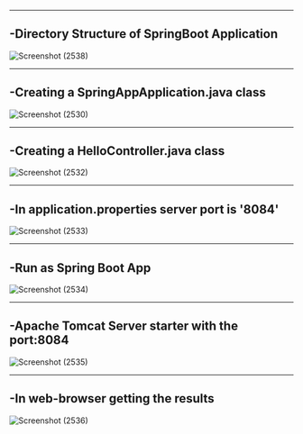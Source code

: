 ------------------------------------------------
-Directory Structure of SpringBoot Application
------------------------------------------------

![Screenshot (2538)](https://user-images.githubusercontent.com/91931504/188657301-6a55a24c-9890-4bd7-be04-e5854dd7a451.png)

--------------------------------------------
-Creating a SpringAppApplication.java class
--------------------------------------------

![Screenshot (2530)](https://user-images.githubusercontent.com/91931504/188654959-766af173-4146-497a-9caf-c63e8a59c69c.png)

---------------------------------------
-Creating a HelloController.java class
---------------------------------------

![Screenshot (2532)](https://user-images.githubusercontent.com/91931504/188657147-51cd0ecd-9b1d-498a-b0ee-845ef9660ce8.png)

-------------------------------------------------
-In application.properties server port is  '8084'
-------------------------------------------------

![Screenshot (2533)](https://user-images.githubusercontent.com/91931504/188657063-2a62f24c-f826-4bfb-a568-0005c16bf526.png)

------------------------
-Run as Spring Boot App
------------------------

![Screenshot (2534)](https://user-images.githubusercontent.com/91931504/188655603-0a391c79-cfc8-4b2e-9a37-e2e43748d20a.png)

-------------------------------------------------
-Apache Tomcat Server starter with the port:8084
-------------------------------------------------

![Screenshot (2535)](https://user-images.githubusercontent.com/91931504/188655802-e2e62cdc-a477-4bb0-8272-281b32ee329a.png)

-----------------------------------
-In web-browser getting the results
-----------------------------------

![Screenshot (2536)](https://user-images.githubusercontent.com/91931504/188656001-dfbf2b8e-e309-497a-81c4-d9aa97400a75.png)
